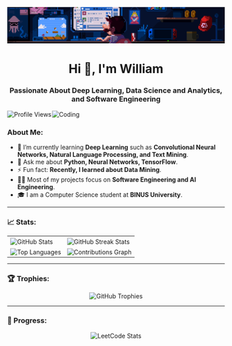 <div align="center">
  <img src="https://github.com/williamtheodoruswijaya/williamtheodoruswijaya/blob/main/gif_for_md.gif" alt="Header Image">
</div>

<h1 align="center">Hi 👋, I'm William</h1>
<h3 align="center">Passionate About Deep Learning, Data Science and Analytics, and Software Engineering</h3>

<img align="right" alt="Coding" width="400" src="https://c.tenor.com/DBqjevyA2o4AAAAM/bongo-cat-codes.gif">

<p align="left">
  <img src="https://komarev.com/ghpvc/?username=williamtheodoruswijaya&label=Profile%20views&color=0e75b6&style=flat" alt="Profile Views" />
</p>

### About Me:
- 🌱 I’m currently learning **Deep Learning** such as **Convolutional Neural Networks, Natural Language Processing, and Text Mining**.  
- 💬 Ask me about **Python, Neural Networks, TensorFlow**.  
- ⚡ Fun fact: **Recently, I learned about Data Mining**.  
- 👨‍💻 Most of my projects focus on **Software Engineering and AI Engineering**.  
- 🎓 I am a Computer Science student at **BINUS University**.  

---

### 📈 Stats:
<table align="center">
  <tr>
    <td>
      <img height=200 align="center" src="https://github-readme-stats.vercel.app/api?username=williamtheodoruswijaya&theme=tokyonight&show_icons=true&hide_border=true&count_private=true" alt="GitHub Stats" />
    </td>
    <td>
      <img height=200 align="center" src="https://github-readme-streak-stats.herokuapp.com/?user=williamtheodoruswijaya&theme=tokyonight&hide_border=true" alt="GitHub Streak Stats" />
    </td>
  </tr>
  <tr>
    <td>
      <img height=200 align="center" src="https://github-readme-stats.vercel.app/api/top-langs/?username=williamtheodoruswijaya&theme=tokyonight&show_icons=true&hide_border=true&layout=compact" alt="Top Languages" />
    </td>
    <td>
      <img height=200 align="center" src="https://github-readme-activity-graph.vercel.app/graph?username=williamtheodoruswijaya&bg_color=000000&color=00e1ff&line=00e1ff&point=ffffff&area=true&hide_border=true" alt="Contributions Graph" />
    </td>
  </tr>
</table>

---

### 🏆 Trophies:
<p align="center">
  <img src="https://github-profile-trophy.vercel.app/?username=williamtheodoruswijaya&theme=onestar&no-frame=true&column=7" alt="GitHub Trophies" />
</p>

---

### 🌟 Progress:
<p align="center">
  <img src="https://leetcard.jacoblin.cool/admantix?theme=dark&font=Noto%20Sans%20Newa&ext=heatmap" alt="LeetCode Stats" />
</p>

